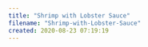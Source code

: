 ```yaml
---
title: "Shrimp with Lobster Sauce"
filename: "Shrimp-with-Lobster-Sauce"
created: 2020-08-23 07:19:19
---
```

